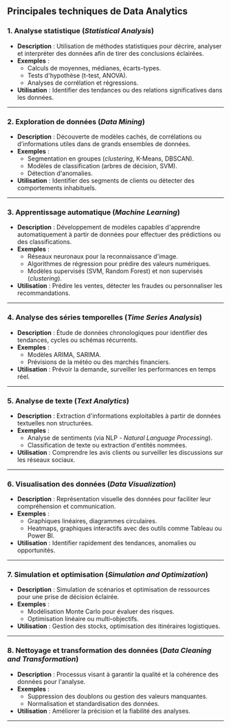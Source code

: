 
## Principales techniques de **Data Analytics**  

### 1. **Analyse statistique** (*Statistical Analysis*)  
   - **Description** : Utilisation de méthodes statistiques pour décrire, analyser et interpréter des données afin de tirer des conclusions éclairées.  
   - **Exemples** :  
     - Calculs de moyennes, médianes, écarts-types.  
     - Tests d'hypothèse (t-test, ANOVA).  
     - Analyses de corrélation et régressions.  
   - **Utilisation** : Identifier des tendances ou des relations significatives dans les données.  

---

### 2. **Exploration de données** (*Data Mining*)  
   - **Description** : Découverte de modèles cachés, de corrélations ou d'informations utiles dans de grands ensembles de données.  
   - **Exemples** :  
     - Segmentation en groupes (*clustering*, K-Means, DBSCAN).  
     - Modèles de classification (arbres de décision, SVM).  
     - Détection d'anomalies.  
   - **Utilisation** : Identifier des segments de clients ou détecter des comportements inhabituels.  

---

### 3. **Apprentissage automatique** (*Machine Learning*)  
   - **Description** : Développement de modèles capables d'apprendre automatiquement à partir de données pour effectuer des prédictions ou des classifications.  
   - **Exemples** :  
     - Réseaux neuronaux pour la reconnaissance d'image.  
     - Algorithmes de régression pour prédire des valeurs numériques.  
     - Modèles supervisés (SVM, Random Forest) et non supervisés (*clustering*).  
   - **Utilisation** : Prédire les ventes, détecter les fraudes ou personnaliser les recommandations.  

---

### 4. **Analyse des séries temporelles** (*Time Series Analysis*)  
   - **Description** : Étude de données chronologiques pour identifier des tendances, cycles ou schémas récurrents.  
   - **Exemples** :  
     - Modèles ARIMA, SARIMA.  
     - Prévisions de la météo ou des marchés financiers.  
   - **Utilisation** : Prévoir la demande, surveiller les performances en temps réel.  

---

### 5. **Analyse de texte** (*Text Analytics*)  
   - **Description** : Extraction d'informations exploitables à partir de données textuelles non structurées.  
   - **Exemples** :  
     - Analyse de sentiments (via NLP - *Natural Language Processing*).  
     - Classification de texte ou extraction d'entités nommées.  
   - **Utilisation** : Comprendre les avis clients ou surveiller les discussions sur les réseaux sociaux.  

---

### 6. **Visualisation des données** (*Data Visualization*)  
   - **Description** : Représentation visuelle des données pour faciliter leur compréhension et communication.  
   - **Exemples** :  
     - Graphiques linéaires, diagrammes circulaires.  
     - Heatmaps, graphiques interactifs avec des outils comme Tableau ou Power BI.  
   - **Utilisation** : Identifier rapidement des tendances, anomalies ou opportunités.  

---

### 7. **Simulation et optimisation** (*Simulation and Optimization*)  
   - **Description** : Simulation de scénarios et optimisation de ressources pour une prise de décision éclairée.  
   - **Exemples** :  
     - Modélisation Monte Carlo pour évaluer des risques.  
     - Optimisation linéaire ou multi-objectifs.  
   - **Utilisation** : Gestion des stocks, optimisation des itinéraires logistiques.  

---

### 8. **Nettoyage et transformation des données** (*Data Cleaning and Transformation*)  
   - **Description** : Processus visant à garantir la qualité et la cohérence des données pour l'analyse.  
   - **Exemples** :  
     - Suppression des doublons ou gestion des valeurs manquantes.  
     - Normalisation et standardisation des données.  
   - **Utilisation** : Améliorer la précision et la fiabilité des analyses.  

---
